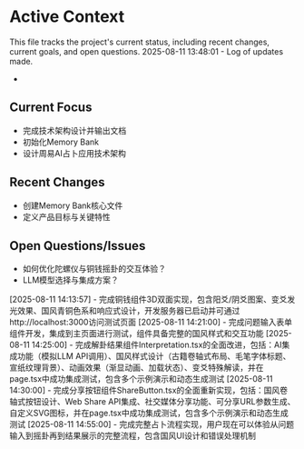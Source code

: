 # Active Context

This file tracks the project's current status, including recent changes, current goals, and open questions.
2025-08-11 13:48:01 - Log of updates made.

*

## Current Focus

* 完成技术架构设计并输出文档
* 初始化Memory Bank
* 设计周易AI占卜应用技术架构

## Recent Changes

* 创建Memory Bank核心文件
* 定义产品目标与关键特性

## Open Questions/Issues

* 如何优化陀螺仪与铜钱摇卦的交互体验？
* LLM模型选择与集成方案？

[2025-08-11 14:13:57] - 完成铜钱组件3D双面实现，包含阳爻/阴爻图案、变爻发光效果、国风青铜色系和响应式设计，开发服务器已启动并可通过http://localhost:3000访问测试页面
[2025-08-11 14:21:00] - 完成问题输入表单组件开发，集成到主页面进行测试，组件具备完整的国风样式和交互功能
[2025-08-11 14:25:00] - 完成解卦结果组件Interpretation.tsx的全面改进，包括：AI集成功能（模拟LLM API调用）、国风样式设计（古籍卷轴式布局、毛笔字体标题、宣纸纹理背景）、动画效果（渐显动画、加载状态）、变爻特殊解读，并在page.tsx中成功集成测试，包含多个示例演示和动态生成测试
[2025-08-11 14:30:00] - 完成分享按钮组件ShareButton.tsx的全面重新实现，包括：国风卷轴式按钮设计、Web Share API集成、社交媒体分享功能、可分享URL参数生成、自定义SVG图标，并在page.tsx中成功集成测试，包含多个示例演示和动态生成测试
[2025-08-11 14:55:00] - 完成完整占卜流程实现，用户现在可以体验从问题输入到摇卦再到结果展示的完整流程，包含国风UI设计和错误处理机制